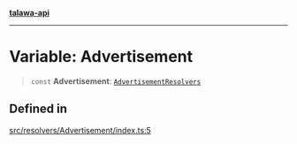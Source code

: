 [**talawa-api**](../../../README.md)

***

# Variable: Advertisement

> `const` **Advertisement**: [`AdvertisementResolvers`](../../../types/generatedGraphQLTypes/type-aliases/AdvertisementResolvers.md)

## Defined in

[src/resolvers/Advertisement/index.ts:5](https://github.com/Suyash878/talawa-api/blob/e4413cec641a837926071678fed3c7f67234e31e/src/resolvers/Advertisement/index.ts#L5)
